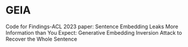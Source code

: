 # GEIA
Code for Findings-ACL 2023 paper: Sentence Embedding Leaks More Information than You Expect: Generative Embedding Inversion Attack to Recover the Whole Sentence
